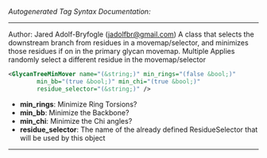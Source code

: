 <!-- THIS IS AN AUTOGENERATED FILE: Don't edit it directly, instead change the schema definition in the code itself. -->

_Autogenerated Tag Syntax Documentation:_

---
Author: Jared Adolf-Bryfogle (jadolfbr@gmail.com)
 A class that selects the downstream branch from residues in a movemap/selector, and minimizes those residues if on in the primary glycan movemap. Multiple Applies randomly select a different residue in the movemap/selector

```xml
<GlycanTreeMinMover name="(&string;)" min_rings="(false &bool;)"
        min_bb="(true &bool;)" min_chi="(true &bool;)"
        residue_selector="(&string;)" />
```

-   **min_rings**: Minimize Ring Torsions?
-   **min_bb**: Minimize the Backbone?
-   **min_chi**: Minimize the Chi angles?
-   **residue_selector**: The name of the already defined ResidueSelector that will be used by this object

---
